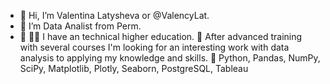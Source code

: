 - 👋 Hi, I’m Valentina Latysheva or @ValencyLat. 
- 👀 I’m Data Analist from Perm.
- 🌱 👩‍🎓 I have an technical higher education. 
👀 After advanced training with several courses I'm looking
 for an interesting work with data analysis to applying my knowledge and skills.
💼 Python, Pandas, NumPy, SciPy, Matplotlib, Plotly, Seaborn, PostgreSQL, Tableau


<!---
ValencyLat/ValencyLat is a ✨ special ✨ repository because its `README.md` (this file) appears on your GitHub profile.
You can click the Preview link to take a look at your changes.
--->
